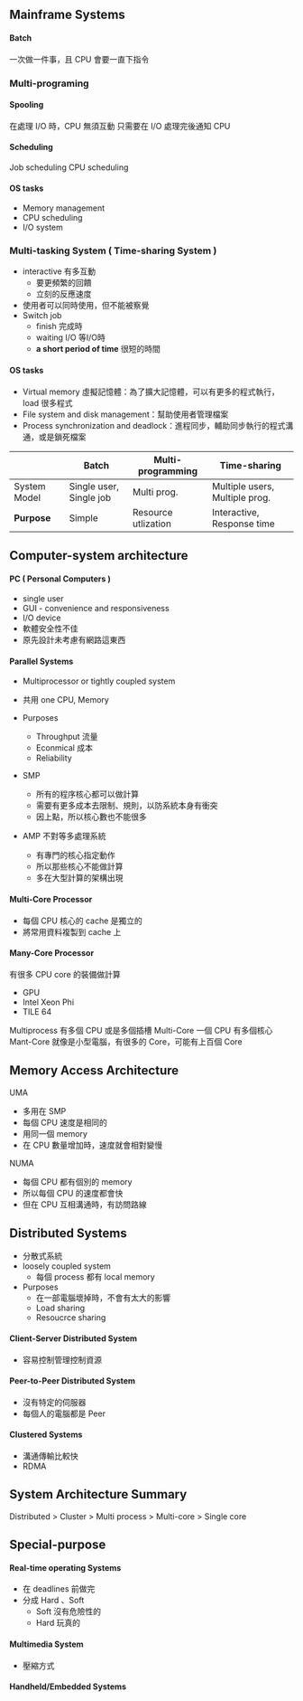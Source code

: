 ## Mainframe Systems
#### Batch
一次做一件事，且 CPU 會要一直下指令

### Multi-programing
#### Spooling
在處理 I/O 時，CPU 無須互動
只需要在 I/O 處理完後通知 CPU

#### Scheduling 
Job scheduling 
CPU scheduling

#### OS tasks
+ Memory management
+ CPU scheduling 
+ I/O system

### Multi-tasking System ( Time-sharing System )
+ interactive 有多互動
	+ 要更頻繁的回饋
	+ 立刻的反應速度
+ 使用者可以同時使用，但不能被察覺
+ Switch job
	+ finish 完成時
	+ waiting I/O 等I/O時
	+ **a short period of time** 很短的時間

#### OS tasks 
+ Virtual memory 虛擬記憶體：為了擴大記憶體，可以有更多的程式執行，load 很多程式
+ File system and disk management：幫助使用者管理檔案
+ Process synchronization and deadlock：進程同步，輔助同步執行的程式溝通，或是鎖死檔案

|              | Batch                   | Multi-programming   | Time-sharing                   |
| ------------ | ----------------------- | ------------------- | ------------------------------ |
| System Model | Single user, Single job | Multi prog.         | Multiple users, Multiple prog. |
| **Purpose**      | Simple                  | Resource utlization | Interactive, Response time                               |


## Computer-system architecture
#### PC ( Personal Computers )
+ single user
+ GUI - convenience and responsiveness
+ I/O device 
+ 軟體安全性不佳
+ 原先設計未考慮有網路這東西

#### Parallel Systems
+ Multiprocessor or tightly coupled system 
+ 共用 one CPU, Memory
+ Purposes
	+ Throughput 流量
	+ Econmical 成本
	+ Reliability 

+ SMP 
	+ 所有的程序核心都可以做計算
	+ 需要有更多成本去限制、規則，以防系統本身有衝突
	+ 因上點，所以核心數也不能很多
+ AMP 不對等多處理系統
	+ 有專門的核心指定動作
	+ 所以那些核心不能做計算
	+ 多在大型計算的架構出現

#### Multi-Core Processor 
+ 每個 CPU 核心的 cache 是獨立的
+ 將常用資料複製到 cache 上

#### Many-Core Processor
有很多 CPU core 的裝備做計算
+ GPU
+ Intel Xeon Phi
+ TILE 64

Multiprocess 有多個 CPU 或是多個插槽
Multi-Core 一個 CPU 有多個核心
Mant-Core 就像是小型電腦，有很多的 Core，可能有上百個 Core

## Memory Access Architecture
UMA 
+ 多用在 SMP
+ 每個 CPU 速度是相同的
+ 用同一個 memory
+ 在 CPU 數量增加時，速度就會相對變慢

NUMA
+ 每個 CPU 都有個別的 memory 
+ 所以每個 CPU 的速度都會快
+ 但在 CPU 互相溝通時，有訪問路線

## Distributed Systems
+ 分散式系統
+ loosely coupled system 
	+ 每個 process 都有 local memory 
+ Purposes
	+ 在一部電腦壞掉時，不會有太大的影響
	+ Load sharing
	+ Resoucrce sharing 

#### Client-Server Distributed System
+ 容易控制管理控制資源

#### Peer-to-Peer Distributed System 
+ 沒有特定的伺服器
+ 每個人的電腦都是 Peer 

#### Clustered Systems
+ 溝通傳輸比較快
+ RDMA

## System Architecture Summary
Distributed > Cluster > Multi process > Multi-core > Single core


## Special-purpose 
#### Real-time operating Systems
+ 在 deadlines 前做完
+ 分成 Hard 、Soft
	+ Soft 沒有危險性的
	+ Hard 玩真的
#### Multimedia System 
+ 壓縮方式
#### Handheld/Embedded Systems
